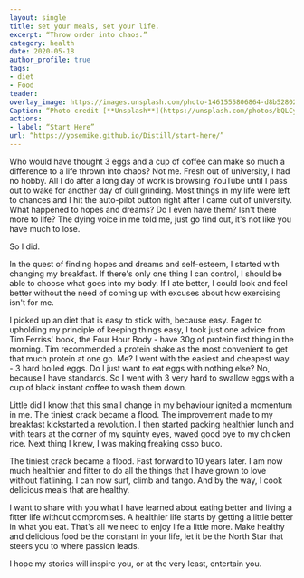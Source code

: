 ```yaml
---
layout: single
title: set your meals, set your life.
excerpt: “Throw order into chaos.” 
category: health
date: 2020-05-18
author_profile: true
tags:
- diet
- Food
teader:
overlay_image: https://images.unsplash.com/photo-1461555806864-d8b528023e7c?ixlib=rb-1.2.1&ixid=eyJhcHBfaWQiOjEyMDd9&auto=format&fit=crop&w=1462&q=80
Caption: “Photo credit [**Unsplash**](https://unsplash.com/photos/bQLCyj-9-tk)”
actions:
- label: “Start Here”  
url: “https://yosemike.github.io/Distill/start-here/”
---
```


Who would have thought 3 eggs and a cup of coffee can make so much a difference to a life thrown into chaos?  Not me. Fresh out of university, I had no hobby. All I do after a long day of work is browsing YouTube until I pass out to wake for another day of dull grinding. Most things in my life were left to chances and I hit the auto-pilot button right after I came out of university. What happened to hopes and dreams? Do I even have them? Isn't there more to life? The dying voice in me told me, just go find out, it's not like you have much to lose.

So I did. 

In the quest of finding hopes and dreams and self-esteem, I started with changing my breakfast.  If there's only one thing I can control, I should be able to choose what goes into my body. If I ate better, I could look and feel better without the need of coming up with excuses about how exercising isn't for me. 

I picked up an diet that is easy to stick with, because easy. Eager to upholding my principle of keeping things easy, I took just one advice from Tim Ferriss' book, the Four Hour Body - have 30g of protein first thing in the morning. Tim recommended a protein shake as the most convenient to get that much protein at one go. Me? I went with the easiest and cheapest way - 3 hard boiled eggs. Do I just want to eat eggs with nothing else? No, because I have standards. So I went with 3 very hard to swallow eggs with a cup of black instant coffee to wash them down. 

Little did I know that this small change in my behaviour ignited a momentum in me. The tiniest crack became a flood. The improvement made to my breakfast kickstarted a revolution. I then started packing healthier lunch and with tears at the corner of my squinty eyes, waved good bye to my chicken rice. Next thing I knew, I was making freaking osso buco. 

The tiniest crack became a flood. Fast forward to 10 years later. I am now much healthier and fitter to do all the things that I have grown to love without flatlining. I can now surf, climb and tango. And by the way, I cook delicious meals that are healthy.

I want to share with you what I have learned about eating better and living a fitter life without compromises. A healthier life starts by getting a little better in what you eat. That's all we need to enjoy life a little more. Make healthy and delicious food be the constant in your life, let it be the North Star that steers you to where passion leads.

I hope my stories will inspire you, or at the very least, entertain you. 
